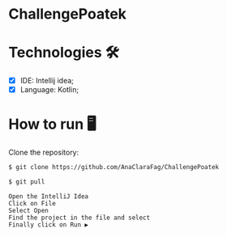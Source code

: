 # ChallengePoatek

# Technologies  🛠️

- [x] IDE: Intellij idea;
- [x] Language: Kotlin;

# How to run 🖥️


Clone the repository:

```bash
$ git clone https://github.com/AnaClaraFag/ChallengePoatek
```

```bash
$ git pull 
```


```
Open the IntelliJ Idea
Click on File
Select Open 
Find the project in the file and select
Finally click on Run ▶


```

